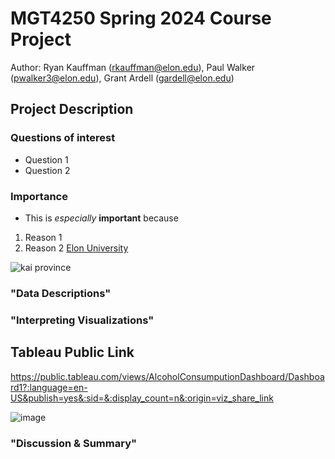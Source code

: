 # MGT4250 Spring 2024 Course Project
Author: Ryan Kauffman (rkauffman@elon.edu), Paul Walker (pwalker3@elon.edu), Grant Ardell (gardell@elon.edu)

## Project Description

### Questions of interest
- Question 1
- Question 2
### Importance
- This is *especially* **important** because
 1. Reason 1
 2. Reason 2 [Elon University](https://elon.edu)

![kai province](https://github.com/rkauffman01/mgt4250spring2024/assets/168774318/9aaefde7-d1c5-4980-8c8e-ef7e45e8b7ce)

### "Data Descriptions"

### "Interpreting Visualizations"
## Tableau Public Link
https://public.tableau.com/views/AlcoholConsumputionDashboard/Dashboard1?:language=en-US&publish=yes&:sid=&:display_count=n&:origin=viz_share_link

![image](https://github.com/rkauffman01/mgt4250spring2024/assets/168774318/072e4f59-be7e-44cb-9d40-c811c94e5671)

### "Discussion & Summary"

